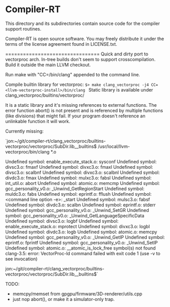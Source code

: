 Compiler-RT
================================

This directory and its subdirectories contain source code for the compiler
support routines.

Compiler-RT is open source software. You may freely distribute it under the
terms of the license agreement found in LICENSE.txt.

================================
Quick and dirty port to vectorproc arch. In-tree builds don't seem to support
 crosscompilation. Build it outside the main LLVM checkout.

Run make with "CC=<llvm-vectorproc-install>/bin/clang" appended to the command line.

Compile builtin library for vectorproc:
`$> make clang_vectorproc -j4 CC=<llvm-vectorproc-install>/bin/clang
`
Static library is available under clang_vectorproc/builtins/vectorproc/

It is a static library and it's missing references to external functions. The
error function abort() is not present and is referenced by multiple 
functions (like divisions) that might fail. If your program doesn't reference
an unlinkable function it will work. 

Currently missing:

`jon:~/git/compiler-rt/clang_vectorproc/builtins-vectorproc/vectorproc/SubDir.lib__builtins$ /usr/local/llvm-vectorproc/bin/clang *.o

Undefined symbol: enable_execute_stack.o: sysconf
Undefined symbol: divsc3.o: fmaxf
Undefined symbol: divxc3.o: fmaxl
Undefined symbol: divsc3.o: scalbnf
Undefined symbol: divxc3.o: scalbnl
Undefined symbol: divdc3.o: fmax
Undefined symbol: mulxc3.o: fabsl
Undefined symbol: int_util.o: abort
Undefined symbol: atomic.o: memcmp
Undefined symbol: gcc_personality_v0.o: _Unwind_GetRegionStart
Undefined symbol: muldc3.o: fabs
Undefined symbol: eprintf.o: fflush
Undefined symbol: <command line option -e>: _start
Undefined symbol: mulsc3.o: fabsf
Undefined symbol: divdc3.o: scalbn
Undefined symbol: eprintf.o: stderr
Undefined symbol: gcc_personality_v0.o: _Unwind_SetGR
Undefined symbol: gcc_personality_v0.o: _Unwind_GetLanguageSpecificData
Undefined symbol: divsc3.o: logbf
Undefined symbol: enable_execute_stack.o: mprotect
Undefined symbol: divxc3.o: logbl
Undefined symbol: divdc3.o: logb
Undefined symbol: atomic.o: memcpy
Undefined symbol: gcc_personality_v0.o: _Unwind_GetIP
Undefined symbol: eprintf.o: fprintf
Undefined symbol: gcc_personality_v0.o: _Unwind_SetIP
Undefined symbol: atomic.o: __atomic_is_lock_free
symbol(s) not found
clang-3.5: error: VectorProc-ld command failed with exit code 1 (use -v to see invocation)

jon:~/git/compiler-rt/clang_vectorproc/builtins-vectorproc/vectorproc/SubDir.lib__builtins$`

TODO:
- memcpy/memset from gpgpu/firmware/3D-renderer/utils.cpp
- just nop abort(), or make it a simulator-only trap.

